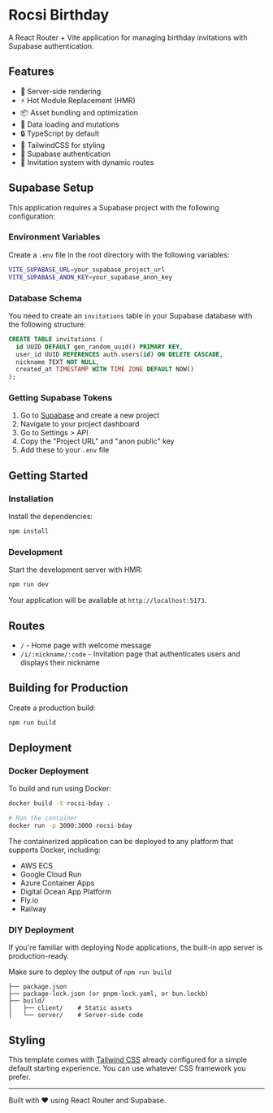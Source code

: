 # Rocsi Birthday

A React Router + Vite application for managing birthday invitations with Supabase authentication.

## Features

- 🚀 Server-side rendering
- ⚡️ Hot Module Replacement (HMR)
- 📦 Asset bundling and optimization
- 🔄 Data loading and mutations
- 🔒 TypeScript by default
- 🎉 TailwindCSS for styling
- 🔐 Supabase authentication
- 🎉 Invitation system with dynamic routes

## Supabase Setup

This application requires a Supabase project with the following configuration:

### Environment Variables

Create a `.env` file in the root directory with the following variables:

```bash
VITE_SUPABASE_URL=your_supabase_project_url
VITE_SUPABASE_ANON_KEY=your_supabase_anon_key
```

### Database Schema

You need to create an `invitations` table in your Supabase database with the following structure:

```sql
CREATE TABLE invitations (
  id UUID DEFAULT gen_random_uuid() PRIMARY KEY,
  user_id UUID REFERENCES auth.users(id) ON DELETE CASCADE,
  nickname TEXT NOT NULL,
  created_at TIMESTAMP WITH TIME ZONE DEFAULT NOW()
);
```

### Getting Supabase Tokens

1. Go to [Supabase](https://supabase.com) and create a new project
2. Navigate to your project dashboard
3. Go to Settings > API
4. Copy the "Project URL" and "anon public" key
5. Add these to your `.env` file

## Getting Started

### Installation

Install the dependencies:

```bash
npm install
```

### Development

Start the development server with HMR:

```bash
npm run dev
```

Your application will be available at `http://localhost:5173`.

## Routes

- `/` - Home page with welcome message
- `/i/:nickname/:code` - Invitation page that authenticates users and displays their nickname

## Building for Production

Create a production build:

```bash
npm run build
```

## Deployment

### Docker Deployment

To build and run using Docker:

```bash
docker build -t rocsi-bday .

# Run the container
docker run -p 3000:3000 rocsi-bday
```

The containerized application can be deployed to any platform that supports Docker, including:

- AWS ECS
- Google Cloud Run
- Azure Container Apps
- Digital Ocean App Platform
- Fly.io
- Railway

### DIY Deployment

If you're familiar with deploying Node applications, the built-in app server is production-ready.

Make sure to deploy the output of `npm run build`

```
├── package.json
├── package-lock.json (or pnpm-lock.yaml, or bun.lockb)
├── build/
│   ├── client/    # Static assets
│   └── server/    # Server-side code
```

## Styling

This template comes with [Tailwind CSS](https://tailwindcss.com/) already configured for a simple default starting experience. You can use whatever CSS framework you prefer.

---

Built with ❤️ using React Router and Supabase.

